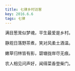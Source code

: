 ```yaml
---
title: 七律乡村访客
key: 2016.6.6
tags: 七律
---
```


满目葱茏似梦魂，平生最爱是乡村。

静观日落野茶煮，笑对风柔土酒温。

嫩草归林皆有影，碧塘拢岸尽无痕。

农人相见问声好，闻得菜香登柴门。

</br>

